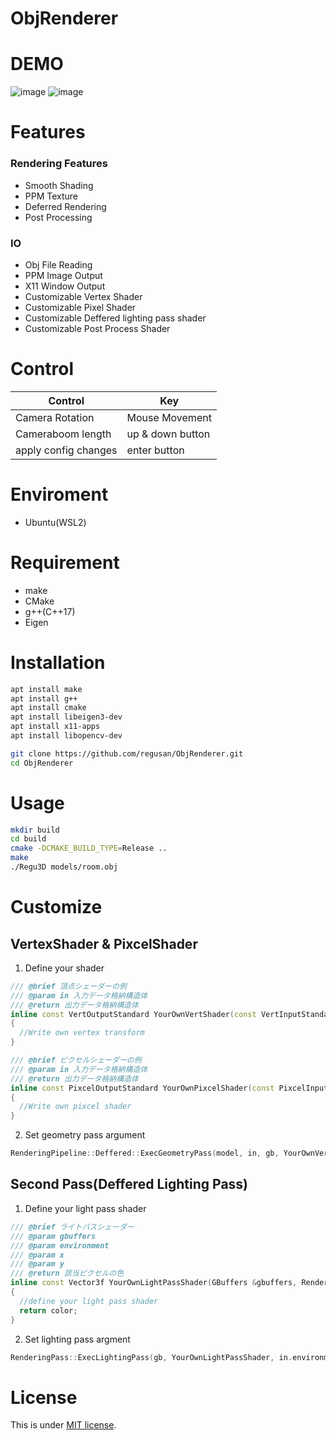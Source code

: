 # ObjRenderer

# DEMO
![image](https://github.com/user-attachments/assets/6b595a14-b87a-4f93-9029-b1fc26f5975a)
![image](https://github.com/user-attachments/assets/f9d97b65-8f6a-41e0-95df-8e3ba060b247)

# Features
### Rendering Features
- Smooth Shading
- PPM Texture
- Deferred Rendering
- Post Processing

### IO
- Obj File Reading
- PPM Image Output
- X11 Window Output
- Customizable Vertex Shader
- Customizable Pixel Shader
- Customizable Deffered lighting pass shader
- Customizable Post Process Shader
# Control
| Control | Key |
| ---- | ---- |
| Camera Rotation | Mouse Movement |
| Cameraboom length | up & down button |
| apply config changes | enter button |

# Enviroment
* Ubuntu(WSL2)
# Requirement
* make
* CMake
* g++(C++17)
* Eigen

# Installation
```bash
apt install make
apt install g++
apt install cmake
apt install libeigen3-dev
apt install x11-apps
apt install libopencv-dev

git clone https://github.com/regusan/ObjRenderer.git
cd ObjRenderer
```

# Usage
```bash
mkdir build
cd build
cmake -DCMAKE_BUILD_TYPE=Release ..
make
./Regu3D models/room.obj
```

# Customize
## VertexShader & PixcelShader
1.  Define your shader
```cpp
/// @brief 頂点シェーダーの例
/// @param in 入力データ格納構造体
/// @return 出力データ格納構造体
inline const VertOutputStandard YourOwnVertShader(const VertInputStandard &in)
{
  //Write own vertex transform 
}

/// @brief ピクセルシェーダーの例
/// @param in 入力データ格納構造体
/// @return 出力データ格納構造体
inline const PixcelOutputStandard YourOwnPixcelShader(const PixcelInputStandard &in)
{
  //Write own pixcel shader
}
```
2. Set geometry pass argument
```cpp
RenderingPipeline::Deffered::ExecGeometryPass(model, in, gb, YourOwnVertShader, YourOwnPixcelShader);
```

## Second Pass(Deffered Lighting Pass)
1.  Define your light pass shader
```cpp
/// @brief ライトパスシェーダー
/// @param gbuffers
/// @param environment
/// @param x
/// @param y
/// @return 該当ピクセルの色
inline const Vector3f YourOwnLightPassShader(GBuffers &gbuffers, RenderingEnvironmentParameters &environment, int x, int y)
{
  //define your light pass shader
  return color;
}
```
2. Set lighting pass argment
```cpp
RenderingPass::ExecLightingPass(gb, YourOwnLightPassShader, in.environment);
```

# License
This is under [MIT license](https://en.wikipedia.org/wiki/MIT_License).
